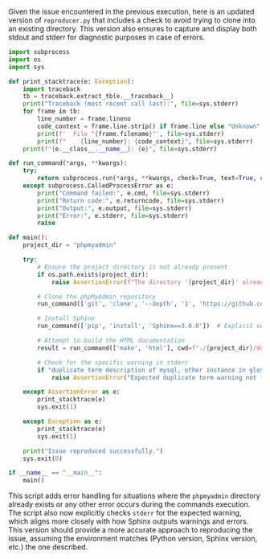 Given the issue encountered in the previous execution, here is an updated version of `reproducer.py` that includes a check to avoid trying to clone into an existing directory. This version also ensures to capture and display both stdout and stderr for diagnostic purposes in case of errors.

```python
import subprocess
import os
import sys

def print_stacktrace(e: Exception):
    import traceback
    tb = traceback.extract_tb(e.__traceback__)
    print("Traceback (most recent call last):", file=sys.stderr)
    for frame in tb:
        line_number = frame.lineno
        code_context = frame.line.strip() if frame.line else "Unknown"
        print(f'  File "{frame.filename}"', file=sys.stderr)
        print(f"    {line_number}: {code_context}", file=sys.stderr)
    print(f"{e.__class__.__name__}: {e}", file=sys.stderr)

def run_command(*args, **kwargs):
    try:
        return subprocess.run(*args, **kwargs, check=True, text=True, capture_output=True)
    except subprocess.CalledProcessError as e:
        print("Command failed:", e.cmd, file=sys.stderr)
        print("Return code:", e.returncode, file=sys.stderr)
        print("Output:", e.output, file=sys.stderr)
        print("Error:", e.stderr, file=sys.stderr)
        raise

def main():
    project_dir = "phpmyadmin"

    try:
        # Ensure the project directory is not already present
        if os.path.exists(project_dir):
            raise AssertionError(f"The directory '{project_dir}' already exists. Please delete it and try again.")

        # Clone the phpMyAdmin repository
        run_command(['git', 'clone', '--depth', '1', 'https://github.com/phpmyadmin/phpmyadmin.git'])

        # Install Sphinx
        run_command(['pip', 'install', 'Sphinx==3.0.0'])  # Explicit version to match the issue's environment

        # Attempt to build the HTML documentation
        result = run_command(['make', 'html'], cwd=f"./{project_dir}/doc")

        # Check for the specific warning in stderr
        if "duplicate term description of mysql, other instance in glossary" not in result.stderr:
            raise AssertionError("Expected duplicate term warning not found")

    except AssertionError as e:
        print_stacktrace(e)
        sys.exit(1)

    except Exception as e:
        print_stacktrace(e)
        sys.exit(1)

    print("Issue reproduced successfully.")
    sys.exit(0)

if __name__ == "__main__":
    main()
```

This script adds error handling for situations where the `phpmyadmin` directory already exists or any other error occurs during the commands execution. The script also now explicitly checks `stderr` for the expected warning, which aligns more closely with how Sphinx outputs warnings and errors. This version should provide a more accurate approach to reproducing the issue, assuming the environment matches (Python version, Sphinx version, etc.) the one described.